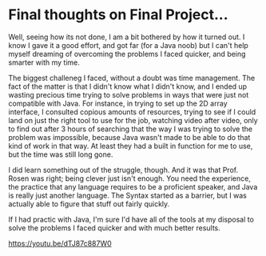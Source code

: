# Final thoughts on Final Project...
Well, seeing how its not done, I am a bit bothered by how it turned out. 
I know I gave it a good effort, and got far (for a Java noob)
but I can't help myself dreaming of overcoming the problems I faced quicker, and being smarter with my time.

The biggest challeneg I faced, without a doubt was time management.
The fact of the matter is that I didn't know what I didn't know, and 
I ended up wasting precious time trying to solve problems in ways that
were just not compatible with Java. For instance, in trying to set up the
2D array interface, I consulted copious amounts of resources, trying to see
if I could land on just the right tool to use for the job, watching video after video,
only to find out after 3 hours of searching that the way I was trying to 
solve the problem was impossible, because Java wasn't made to be able to do that 
kind of work in that way. At least they had a built in function for me to use, but the 
time was still long gone.

I did learn something out of the struggle, though. And it was that Prof. Rosen was right; being clever
just isn't enough. You need the experience, the practice that any language requires to be
a proficient speaker, and Java is really just another language. The Syntax started as a barrier, but I 
was actually able to figure that stuff out fairly quickly. 

If I had practic with Java, I'm sure I'd have all of the tools at my disposal to solve the problems I 
faced quicker and with much better results.

https://youtu.be/dTJ87c887W0
